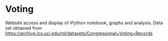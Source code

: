 # Voting
Website access and display of iPython notebook, graphs and analysis.
Data set obtained from https://archive.ics.uci.edu/ml/datasets/Congressional+Voting+Records
